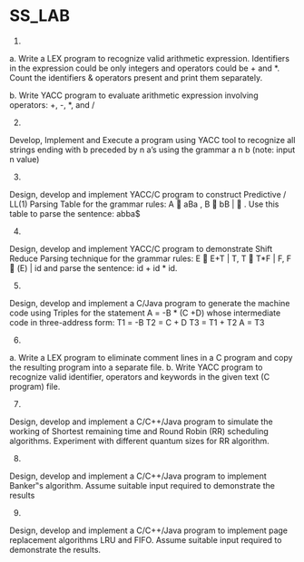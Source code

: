 # SS_LAB

1.
a. Write a LEX program to recognize valid arithmetic expression. Identifiers in the
expression could be only integers and operators could be + and *. Count the identifiers &
operators present and print them separately.

b. Write YACC program to evaluate arithmetic expression involving operators: +, -, *,
and /

2.
Develop, Implement and Execute a program using YACC tool to recognize all strings
ending with b preceded by n a’s using the grammar a n b (note: input n value)

3.
Design, develop and implement YACC/C program to construct Predictive / LL(1)
Parsing Table for the grammar rules: A  aBa , B  bB |  . Use this table to parse the
sentence: abba$

4.
Design, develop and implement YACC/C program to demonstrate Shift Reduce Parsing
technique for the grammar rules: E  E+T | T, T  T*F | F, F  (E) | id
and
parse the sentence: id + id * id.

5.
Design, develop and implement a C/Java program to generate the machine code using Triples
for the statement A = -B * (C +D) whose intermediate code in three-address form:
T1 = -B
T2 = C + D
T3 = T1 + T2
A = T3

6.
a. Write a LEX program to eliminate comment lines in a C program and copy the resulting
program into a separate file.
b. Write YACC program to recognize valid identifier, operators and keywords in the given text
(C program) file.

7.
Design, develop and implement a C/C++/Java program to simulate the working of Shortest
remaining time and Round Robin (RR) scheduling algorithms. Experiment with different
quantum sizes for RR algorithm.

8.
Design, develop and implement a C/C++/Java program to implement Banker‟s algorithm.
Assume suitable input required to demonstrate the results

9.
Design, develop and implement a C/C++/Java program to implement page replacement
algorithms LRU and FIFO. Assume suitable input required to demonstrate the results.
